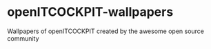 # openITCOCKPIT-wallpapers
Wallpapers of openITCOCKPIT created by the awesome open source community
